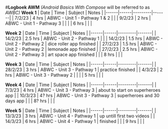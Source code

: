 #**Logboek AWM**
_(Android Basics With Compose_ will be referred to as _AWBC)_
**Week 1**
| Date | Time | Subject | Notes |
|------|------|---------|-------|
| 7/2/23 | 4 hrs | ABWC - Unit 1 - Pathway 1 & 2 | |
| 9/2/23 | 2 hrs | ABWC - Unit 1 - Pathway 3 | |
| | 6 hrs | | |

**Week 2**
| Date | Time | Subject | Notes |
|------|------|---------|-------|
| 14/2/23 | 2.5 hrs | ABWC - Unit 2 - Pathway 1 | |
| 14/2/23 | 1.5 hrs | ABWC - Unit 2 - Pathway 2 | dice roller app finished |
| 27/2/23 | 1.5 hrs | ABWC - Unit 2 - Pathway 2 | lemonade app finished |
| 27/2/23 | 2.5 hrs | ABWC - Unit 2 - Pathway 3 | art space app finished |
| | 8 hrs | | |

**Week 3**
| Date | Time | Subject | Notes |
|------|------|---------|-------|
| 28/2/23 | 3 hrs | ABWC - Unit 3 - Pathway 1 | practice finished |
| 4/3/23 | 2 hrs | ABWC - Unit 3 - Pathway 2 | |
| | 5 hrs | | |

**Week 4**
| Date | Time | Subject | Notes |
|------|------|---------|-------|
| 7/3/23 | 4 hrs | ABWC - Unit 3 - Pathway 3 | about to start on superheroes app |
| 10/3/23 | 4? hrs | ABWC - Unit 3 - Pathway 3 | superheroes and 30 days app |
| | 8? hrs | | |

**Week 5**
| Date | Time | Subject | Notes |
|------|------|---------|-------|
| 13/3/23 | 3 hrs | ABWC - Unit 4 - Pathway 1 | up untill first two videos |
| 14/3/23 | 6 hrs | ABWC - Unit 4 - Pathway 1 | finished |
| | 9 hrs | | |
